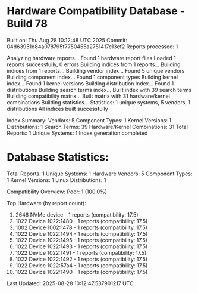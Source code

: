 # Hardware Compatibility Database - Build 78

Built on: Thu Aug 28 10:12:48 UTC 2025
Commit: 04d63951d84a078795f7750455a2751417c13cf2
Reports processed: 1

Analyzing hardware reports...
Found 1 hardware report files
Loaded 1 reports successfully, 0 errors
Building indices from 1 reports...
Building indices from 1 reports...
Building vendor index...
   Found 5 unique vendors
Building component index...
   Found 1 component types
Building kernel index...
   Found 1 kernel versions
Building distribution index...
   Found 1 distributions
Building search terms index...
   Built index with 39 search terms
Building compatibility matrix...
   Built matrix with 31 hardware/kernel combinations
Building statistics...
   Statistics: 1 unique systems, 5 vendors, 1 distributions
All indices built successfully

Index Summary:
   Vendors: 5
   Component Types: 1
   Kernel Versions: 1
   Distributions: 1
   Search Terms: 39
   Hardware/Kernel Combinations: 31
   Total Reports: 1
   Unique Systems: 1
Index generation completed

Database Statistics:
========================
Total Reports: 1
Unique Systems: 1
Hardware Vendors: 5
Component Types: 1
Kernel Versions: 1
Linux Distributions: 1

Compatibility Overview:
  Poor: 1 (100.0%)

Top Hardware (by report count):
  1. 2646 NVMe device - 1 reports (compatibility: 17.5)
  2. 1022 Device 1022:1480 - 1 reports (compatibility: 17.5)
  3. 1002 Device 1002:1478 - 1 reports (compatibility: 17.5)
  4. 1022 Device 1022:1494 - 1 reports (compatibility: 17.5)
  5. 1022 Device 1022:1495 - 1 reports (compatibility: 17.5)
  6. 1022 Device 1022:1493 - 1 reports (compatibility: 17.5)
  7. 1022 Device 1022:1491 - 1 reports (compatibility: 17.5)
  8. 1022 Device 1022:1492 - 1 reports (compatibility: 17.5)
  9. 1022 Device 1022:57a4 - 1 reports (compatibility: 17.5)
  10. 1022 Device 1022:1490 - 1 reports (compatibility: 17.5)

Last Updated: 2025-08-28 10:12:47.537901217 UTC
